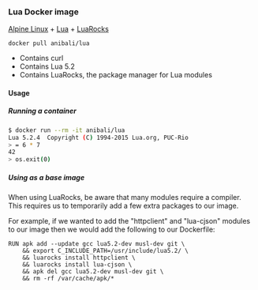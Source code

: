 ### Lua Docker image

[Alpine Linux](http://www.alpinelinux.org/) + [Lua](http://www.lua.org/) +
[LuaRocks](https://luarocks.org/)

`docker pull anibali/lua`

* Contains curl
* Contains Lua 5.2
* Contains LuaRocks, the package manager for Lua modules

#### Usage

##### Running a container

```sh
$ docker run --rm -it anibali/lua
Lua 5.2.4  Copyright (C) 1994-2015 Lua.org, PUC-Rio
> = 6 * 7
42
> os.exit(0)
```

##### Using as a base image

When using LuaRocks, be aware that many modules require a compiler. This
requires us to temporarily add a few extra packages to our image.

For example, if we wanted to add the "httpclient" and "lua-cjson" modules to our
image then we would add the following to our Dockerfile:

```
RUN apk add --update gcc lua5.2-dev musl-dev git \
    && export C_INCLUDE_PATH=/usr/include/lua5.2/ \
    && luarocks install httpclient \
    && luarocks install lua-cjson \
    && apk del gcc lua5.2-dev musl-dev git \
    && rm -rf /var/cache/apk/*
```
